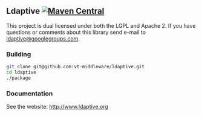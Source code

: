 ## Ldaptive [![Maven Central](https://maven-badges.herokuapp.com/maven-central/org.ldaptive/ldaptive/badge.svg?style=flat)](https://maven-badges.herokuapp.com/maven-central/org.ldaptive/ldaptive) 

This project is dual licensed under both the LGPL and Apache 2.
If you have questions or comments about this library send e-mail to
ldaptive@googlegroups.com.

### Building
```sh
git clone git@github.com:vt-middleware/ldaptive.git
cd ldaptive
./package
```

### Documentation
See the website: http://www.ldaptive.org

